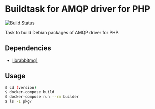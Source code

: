 # Buildtask for AMQP driver for PHP

[![Build Status](https://travis-ci.org/marcelosousaalmeida/php-amqp-builddeb.svg?branch=master)](https://travis-ci.org/marcelosousaalmeida/php-amqp-builddeb)

Task to build Debian packages of AMQP driver for PHP.


## Dependencies

* [librabbitmq1](https://github.com/marcelosousaalmeida/librabbitmq1-builddeb/releases)



## Usage

```sh
$ cd (version)
$ docker-compose build
$ docker-compose run --rm builder
$ ls -1 pkg/
```
